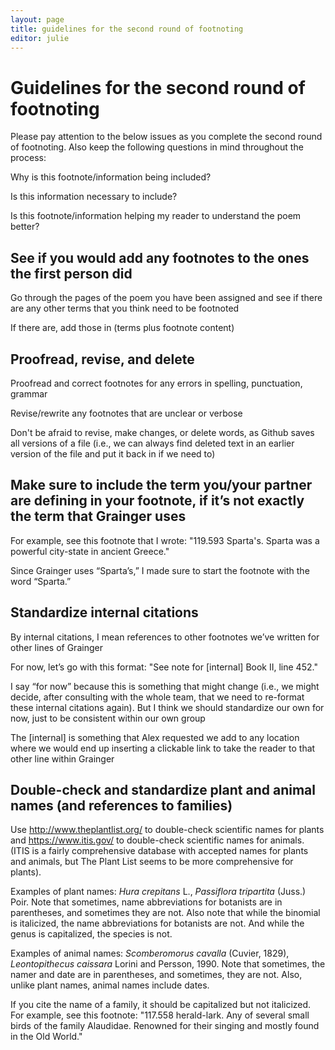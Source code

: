 ```yaml
---
layout: page
title: guidelines for the second round of footnoting
editor: julie 
---
```


# Guidelines for the second round of footnoting

Please pay attention to the below issues as you complete the second round of footnoting. Also keep the following questions in mind throughout the process:  

Why is this footnote/information being included?   

Is this information necessary to include?  

Is this footnote/information helping my reader to understand the poem better?  

## See if you would add any footnotes to the ones the first person did

Go through the pages of the poem you have been assigned and see if there are any other terms that you think need to be footnoted  

If there are, add those in (terms plus footnote content)  

## Proofread, revise, and delete

Proofread and correct footnotes for any errors in spelling, punctuation, grammar  

Revise/rewrite any footnotes that are unclear or verbose  

Don't be afraid to revise, make changes, or delete words, as Github saves all versions of a file (i.e., we can always find deleted text in an earlier version of the file and put it back in if we need to)  

## Make sure to include the term you/your partner are defining in your footnote, if it’s not exactly the term that Grainger uses

For example, see this footnote that I wrote: "119.593 Sparta's. Sparta was a powerful city-state in ancient Greece."  

Since Grainger uses “Sparta’s,” I made sure to start the footnote with the word “Sparta.”  

## Standardize internal citations

By internal citations, I mean references to other footnotes we’ve written for other lines of Grainger  

For now, let’s go with this format: "See note for [internal] Book II, line 452."  

I say “for now” because this is something that might change (i.e., we might decide, after consulting with the whole team, that we need to re-format these internal citations again). But I think we should standardize our own for now, just to be consistent within our own group  

The [internal] is something that Alex requested we add to any location where we would end up inserting a clickable link to take the reader to that other line within Grainger  

## Double-check and standardize plant and animal names (and references to families)

Use http://www.theplantlist.org/ to double-check scientific names for plants and https://www.itis.gov/ to double-check scientific names for animals. (ITIS is a fairly comprehensive database with accepted names for plants and animals, but The Plant List seems to be more comprehensive for plants).  

Examples of plant names: *Hura crepitans* L., *Passiflora tripartita* (Juss.) Poir. Note that sometimes, name abbreviations for botanists are in parentheses, and sometimes they are not. Also note that while the binomial is italicized, the name abbreviations for botanists are not. And while the genus is capitalized, the species is not.  

Examples of animal names: *Scomberomorus cavalla* (Cuvier, 1829), *Leontopithecus caissara* Lorini and Persson, 1990. Note that sometimes, the namer and date are in parentheses, and sometimes, they are not. Also, unlike plant names, animal names include dates.  

If you cite the name of a family, it should be capitalized but not italicized. For example, see this footnote: "117.558 herald-lark. Any of several small birds of the family Alaudidae. Renowned for their singing and mostly found in the Old World."  
